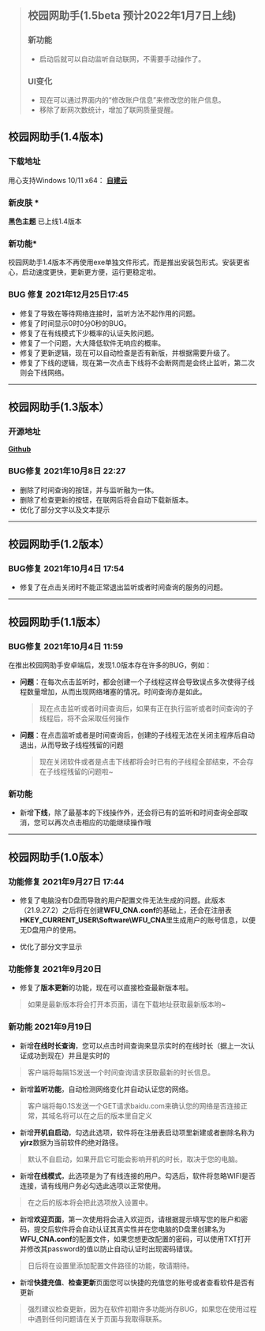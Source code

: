 > ## 校园网助手(1.5beta 预计2022年1月7日上线)
> 
> ### 新功能
> 
> * 启动后就可以自动监听自动联网，不需要手动操作了。
> 
> ### UI变化
> 
> * 现在可以通过界面内的“修改账户信息”来修改您的账户信息。
> * 移除了断网次数统计，增加了联网质量提醒。

## 校园网助手(1.4版本)

### 下载地址

用心支持Windows 10/11 x64：  [**自建云**][1] 

###  新皮肤 *

**黑色主题** 已上线1.4版本

### 新功能*

校园网助手1.4版本不再使用exe单独文件形式，而是推出安装包形式。安装更省心，启动速度更快，更新更方便，运行更稳定啦。

###  BUG 修复 2021年12月25日17:45

* 修复了导致在等待网络连接时，监听方法不起作用的问题。
* 修复了时间显示0时0分0秒的BUG。
* 修复了在有线模式下少概率的认证失败问题。
* 修复了一个问题，大大降低软件无响应的概率。
* 修复了更新逻辑，现在可以自动检查是否有新版，并根据需要升级了。
* 修复了下线的逻辑，现在第一次点击下线将不会断网而是会终止监听，第二次则会下线网络。


----------


## 校园网助手(1.3版本）

### 开源地址

[**Github**][2]

### BUG修复 2021年10月8日 22:27

* 删除了时间查询的按钮，并与监听融为一体。
* 删除了检查更新的按钮，在联网后将会自动下载新版本。
* 优化了部分文字以及文本提示


----------


## 校园网助手(1.2版本）

### BUG修复 2021年10月4日 17:54

* 修复了在点击关闭时不能正常退出监听或者时间查询的服务的问题。


----------


## 校园网助手(1.1版本）

### BUG修复 2021年10月4日 11:59

在推出校园网助手安卓端后，发现1.0版本存在许多的BUG，例如：

* **问题**：在每次点击监听时，都会创建一个子线程这样会导致误点多次使得子线程数量增加，从而出现网络堵塞的情况。时间查询亦是如此。

  > 现在点击监听或者时间查询后，如果有正在执行监听或者时间查询的子线程后，将不会采取任何操作

* **问题**：在点击监听或者是时间查询后，创建的子线程无法在关闭主程序后自动退出，从而导致子线程残留的问题

  > 现在关闭软件或者是点击下线都将会时已有的子线程全部结束，不会存在子线程残留的问题啦~

### 新功能

* 新增**下线**，除了最基本的下线操作外，还会将已有的监听和时间查询全部取消，您可以再次点击相应的功能继续操作哦


----------


##  校园网助手(1.0版本）

###  功能修复 2021年9月27日 17:44

* 修复了电脑没有D盘而导致的用户配置文件无法生成的问题。此版本（21.9.27.2）之后将在创建**WFU_CNA.conf**的基础上，还会在注册表**HKEY_CURRENT_USER\\Software\\WFU_CNA**里生成用户的账号信息，以便无D盘用户的使用。

* 优化了部分文字显示

### 功能修复 2021年9月20日
* 修复了**版本更新**的功能，现在可以直接检查最新版本啦。

> 如果是最新版本将会打开本页面，请在下载地址获取最新版本哟~

###  新功能 2021年9月19日

* 新增**在线时长查询**，您可以点击时间查询来显示实时的在线时长（据上一次认证成功到现在）并且是实时的

>  客户端将每隔1S发送一个时间查询请求获取最新的时长信息。

* 新增**监听功能**，自动检测网络变化并自动认证您的网络。

>  客户端将每0.1S发送一个GET请求baidu.com来确认您的网络是否连接正常，其域名将可以在之后的版本里自定义

* 新增**开机自启动**，勾选此选项，软件将在注册表启动项里新建或者删除名称为**yjrz**数据为当前软件的绝对路径。

> 默认不自启动，如果开启它可能会影响开机的时长，取决于您的电脑。

* 新增**在线模式**，此选项是为了有线连接的用户。勾选后，软件将忽略WIFI是否连接，请有线用户务必勾选此选项以正常使用。

> 在之后的版本将会把此选项放入设置中。

* 新增**欢迎页面**，第一次使用将会进入欢迎页，请根据提示填写您的账户和密码，提交后软件将会自动认证其真实性并在您电脑的D盘里创建名为**WFU_CNA.conf**的配置文件，如果您想更改配置的密码，可以使用TXT打开并修改其password的值以防止自动认证时出现密码错误。

> 日后将在设置里添加配置文件路径的功能，敬请期待。

* 新增**快捷充值**、**检查更新**页面您可以快捷的充值您的账号或者查看软件是否有更新

> 强烈建议检查更新，因为在软件初期许多功能尚存BUG，如果您在使用过程中遇到任何问题请在关于页面与我取得联系。


  [1]: https://oss.nvidia.fun/CNA_v1.4_Setup.exe
  [2]: https://github.com/Doone-skser/WFU

